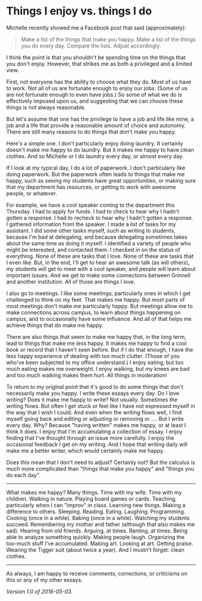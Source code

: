 Things I enjoy vs. things I do
==============================

Michelle recently showed me a Facebook post that said (approximately):

> Make a list of the things that make you happy.  Make a list of the
  things you do every day.  Compare the lists.  Adjust accordingly.

I think the point is that you shouldn't be spending time on the things 
that you don't enjoy.  However, that strikes me as both a privileged and
a limited view.

First, not everyone has the ability to choose what they do.  Most of
us have to work.  Not all of us are fortunate enough to enjoy our jobs.
(Some of us are not fortunate enough to even have jobs.)  So some of what
we do is effectively imposed upon us, and suggesting that we can choose
these things is not always reasonable.

But let's assume that one has the privilege to have a job and life like
mine, a job and a life that provide a reasonable amount of choice and
autonomy.  There are still many reasons to do things that don't make
you happy.  

Here's a simple one.  I don't particularly enjoy doing laundry.  It
certainly doesn't make me happy to do laundry.  But it makes me happy
to have clean clothes.  And so Michelle or I do laundry every day, or
almost every day.

If I look at my typical day, I do a lot of paperwork.  I don't
particularly like doing paperwork.  But the paperwork often leads
to things that make me happy, such as seeing my students have great
opportunities, or making sure that my department has resources, or
getting to work with awesome people, or whatever.  

For example, we have a cool speaker coming to the department this
Thursday.  I had to apply for funds.  I had to check to hear why I
hadn't gotten a response.  I had to recheck to hear why I hadn't gotten
a response.  I gathered information from the speaker.  I made a list of
tasks for my assistant.  I did some other tasks myself, such as writing to
students, because I'm bad at delegating, and because delegating sometimes
takes about the same time as doing it myself.  I identified a variety
of people who might be interested, and contacted them.  I checked in
on the status of everything.  None of these are tasks that I love.
None of these are tasks that I even like.  But, in the end, I'll get to
hear an awesome talk (as will others), my students will get to meet with
a cool speaker, and people will learn about important issues.  And we
get to make some connections between Grinnell and another institution.
All of those are things I love.

I also go to meetings.  I like some meetings, particularly ones in
which I get challenged to think on my feet.  That makes me happy.
But most parts of most meetings don't make me particularly happy.
But meetings allow me to make connections across campus, to learn about
things happening on campus, and to occasionally have some influence.
And all of that helps me achieve things that do make me happy.

There are also things that seem to make me happy that, in the long term,
lead to things that make me less happy.  It makes me happy to find a cool 
book or record that I haven't seen before.  But if I do that enough, I
have the less happy experience of dealing with too much clutter.  (Those
of you who've been subjected to my office understand.)  I enjoy eating, 
but too much eating makes me overweight.  I enjoy walking, but my knees
are bad and too much walking makes them hurt.  All things in moderation!  

To return to my original point that it's good to do some things that don't
necessarily make you happy.  I write these essays every day.  Do I love
writing?  Does it make me happy to write?  Not usually.  Sometimes the
writing flows.  But often I get stuck or feel like I have not expressed
myself in the way that I wish I could.  And even when the writing flows
well, I find myself going back and editing or adjusting or removing
or ....  But I write every day.  Why?  Because "having written" makes
me happy, or at least I think it does.  I enjoy that I'm accumulating a
collection of essay.  I enjoy finding that I've thought through an issue
more carefully.  I enjoy the occasional feedback I get on my writing.
And I hope that writing daily will make me a better writer, which would
certainly make me happy.

Does this mean that I don't need to adjust?  Certainly not?  But the
calculus is much more complicated than "things that make you happy"
and "things you do each day".

---

What makes me happy?  Many things.  Time with my wife.  Time with my
children.  Walking in nature.  Playing board games or cards.  Teaching,
particularly when I can "improv" in class.  Learning new things.  Making
a difference to others.  Sleeping.  Reading.  Eating.  Laughing.  Programming.
Cooking (once in a while).  Baking (once in a while).  Watching my
students succeed.  Remembering my mother and father (although that also
makes me sad).  Hearing from old friends.  Arguing, at times.  Ranting,
at times.  Being able to analyze something quickly.  Making people laugh.
Organizing the too-much stuff I've accumulated.  Making art.  Looking at
art.  Getting praise.  Wearing the Tigger suit (about twice a year).
And I mustn't forget: clean clothes.

---

As always, I am happy to receive comments, corrections, or criticisms
on this or any of my other essays.

*Version 1.0 of 2016-05-03.*

